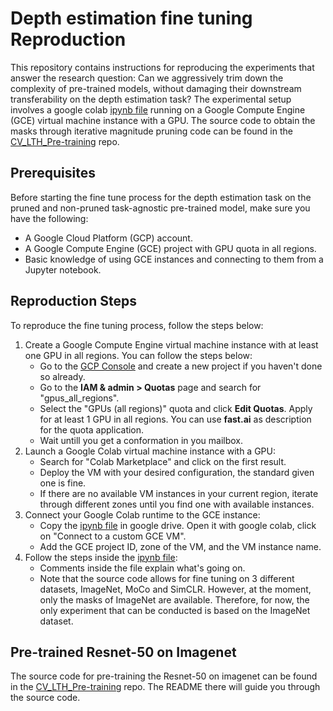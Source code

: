 # Depth estimation fine tuning Reproduction

This repository contains instructions for reproducing the experiments that answer the research question:
Can we aggressively trim down the complexity of pre-trained models, without damaging their downstream transferability on the depth estimation task?
The experimental setup involves a google colab [ipynb file](https://github.com/HAJEKEL/CV_LTH_pre-training_depth-estimation) running on a Google Compute Engine (GCE) virtual machine instance with a GPU. The source code to obtain the masks through iterative magnitude pruning  code can be found in the [CV_LTH_Pre-training](https://github.com/HAJEKEL/CV_LTH_Pre-training) repo. 

## Prerequisites

Before starting the fine tune process for the depth estimation task on the pruned and non-pruned task-agnostic pre-trained model, make sure you have the following:

- A Google Cloud Platform (GCP) account.
- A Google Compute Engine (GCE) project with GPU quota in all regions.
- Basic knowledge of using GCE instances and connecting to them from a Jupyter notebook.


## Reproduction Steps

To reproduce the fine tuning process, follow the steps below:

1. Create a Google Compute Engine virtual machine instance with at least one GPU in all regions. You can follow the steps below:
   - Go to the [GCP Console](https://console.cloud.google.com/) and create a new project if you haven't done so already.
   - Go to the **IAM & admin > Quotas** page and search for "gpus_all_regions".
   - Select the "GPUs (all regions)" quota and click **Edit Quotas**. Apply for at least 1 GPU in all regions. You can use **fast.ai** as description for the quota application.
   - Wait untill you get a conformation in you mailbox. 
2. Launch a Google Colab virtual machine instance with a GPU:
   - Search for "Colab Marketplace" and click on the first result.
   - Deploy the VM with your desired configuration, the standard given one is fine. 
   - If there are no available VM instances in your current region, iterate through different zones until you find one with available instances.
3. Connect your Google Colab runtime to the GCE instance:
   - Copy the [ipynb file](https://github.com/HAJEKEL/CV_LTH_pre-training_depth-estimation/blob/main/fine_tuning.ipynb) in google drive. Open it with google colab, click on "Connect to a custom GCE VM".
   - Add the GCE project ID, zone of the VM, and the VM instance name.
4. Follow the steps inside the [ipynb file](https://github.com/HAJEKEL/CV_LTH_pre-training_depth-estimation/blob/main/fine_tuning.ipynb):
   - Comments inside the file explain what's going on. 
   - Note that the source code allows for fine tuning on 3 different datasets, ImageNet, MoCo and SimCLR. However, at the moment, only the masks of ImageNet are available. Therefore, for now, the only experiment that can be conducted is based on the ImageNet dataset.

## Pre-trained Resnet-50 on Imagenet

The source code for pre-training the Resnet-50 on imagenet  can be found in the [CV_LTH_Pre-training](https://github.com/HAJEKEL/CV_LTH_Pre-training) repo. The README there will guide you through the source code. 